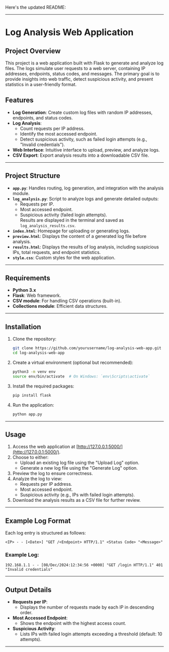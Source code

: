 Here's the updated README:

---

# Log Analysis Web Application

## Project Overview

This project is a web application built with Flask to generate and analyze log files. The logs simulate user requests to a web server, containing IP addresses, endpoints, status codes, and messages. The primary goal is to provide insights into web traffic, detect suspicious activity, and present statistics in a user-friendly format.

## Features

- **Log Generation**: Create custom log files with random IP addresses, endpoints, and status codes.
- **Log Analysis**:
  - Count requests per IP address.
  - Identify the most accessed endpoint.
  - Detect suspicious activity, such as failed login attempts (e.g., "Invalid credentials").
- **Web Interface**: Intuitive interface to upload, preview, and analyze logs.
- **CSV Export**: Export analysis results into a downloadable CSV file.

---

## Project Structure

- **`app.py`**: Handles routing, log generation, and integration with the analysis module.
- **`log_analysis.py`**: Script to analyze logs and generate detailed outputs:
  - Requests per IP.
  - Most accessed endpoint.
  - Suspicious activity (failed login attempts).  
  Results are displayed in the terminal and saved as `log_analysis_results.csv`.
- **`index.html`**: Homepage for uploading or generating logs.
- **`preview.html`**: Displays the content of a generated log file before analysis.
- **`results.html`**: Displays the results of log analysis, including suspicious IPs, total requests, and endpoint statistics.
- **`style.css`**: Custom styles for the web application.

---

## Requirements

- **Python 3.x**
- **Flask**: Web framework.
- **CSV module**: For handling CSV operations (built-in).
- **Collections module**: Efficient data structures.

---

## Installation

1. Clone the repository:

   ```bash
   git clone https://github.com/yourusername/log-analysis-web-app.git
   cd log-analysis-web-app
   ```

2. Create a virtual environment (optional but recommended):

   ```bash
   python3 -m venv env
   source env/bin/activate  # On Windows: `env\Scripts\activate`
   ```

3. Install the required packages:

   ```bash
   pip install flask
   ```

4. Run the application:

   ```bash
   python app.py
   ```

---

## Usage

1. Access the web application at [http://127.0.0.1:5000/](http://127.0.0.1:5000/).
2. Choose to either:
   - Upload an existing log file using the "Upload Log" option.
   - Generate a new log file using the "Generate Log" option.
3. Preview the log to ensure correctness.
4. Analyze the log to view:
   - Requests per IP address.
   - Most accessed endpoint.
   - Suspicious activity (e.g., IPs with failed login attempts).
5. Download the analysis results as a CSV file for further review.

---

## Example Log Format

Each log entry is structured as follows:

```plaintext
<IP> - - [<Date>] "GET /<Endpoint> HTTP/1.1" <Status Code> "<Message>"
```

### Example Log:

```plaintext
192.168.1.1 - - [08/Dec/2024:12:34:56 +0000] "GET /login HTTP/1.1" 401 "Invalid credentials"
```

---

## Output Details

- **Requests per IP**:
  - Displays the number of requests made by each IP in descending order.
- **Most Accessed Endpoint**:
  - Shows the endpoint with the highest access count.
- **Suspicious Activity**:
  - Lists IPs with failed login attempts exceeding a threshold (default: 10 attempts).

---
